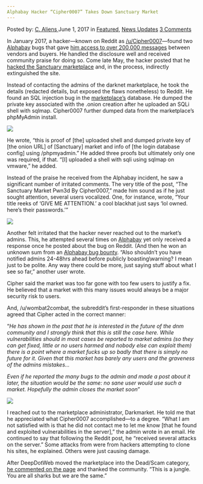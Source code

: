 ```yaml
---
Alphabay Hacker “Cipher0007” Takes Down Sanctuary Market
---
```

<article class="post-listing post-20386 post type-post status-publish format-standard has-post-thumbnail hentry  tag-alphabay tag-cipher0007 tag-hacker tag-market tag-sanctuary tag-takes">
    <div class="post-inner">
        <span>Posted by: <a href="https://www.deepdotweb.com/author/caliens/" title="">C. Aliens </a></span>
    <span>June 1, 2017</span>
    <span>in <a href="https://www.deepdotweb.com/category/deepdot-news/" rel="category tag">Featured</a>, <a href="https://www.deepdotweb.com/category/news-updates/" rel="category tag">News Updates</a></span>
    <span><a href="https://www.deepdotweb.com/2017/06/01/alphabay-hacker-cipher0007-takes-sanctuary-market/#comments">3 Comments</a></span>
    </p>
    <div class="clear"></div>
    <div class="entry">
    <p>In January 2017, a hacker—known on Reddit as <a href="https://www.reddit.com/user/Cipher0007">/u/Cipher0007</a>—found two <a href="http://www.deepdotweb.com/marketplace-directory/listing/alphabay/">Alphabay</a> bugs that gave <a href="https://www.deepdotweb.com/2017/02/22/dark-net-markets-launching-bug-bounty-programs/">him access to over 200,000 messages</a> between vendors and buyers. He handled the disclosure well and received community praise for doing so. Come late May, the hacker posted that he <a href="https://www.reddit.com/r/DarkNetMarkets/comments/6eat2w/the_sanctuary_market_pwn3d_by_cipher0007/">hacked the Sanctuary marketplace</a> and, in the process, indirectly extinguished the site.</p>
    <p>Instead of contacting the admins of the darknet marketplace, he took the details (redacted details, but exposed the flaws nonetheless) to Reddit. He found an SQL injection bug in the <a href="https://www.deepdotweb.com/tag/market/">marketplace’s</a> database. He dumped the private key associated with the .onion creation after he uploaded an SQLi shell with sqlmap. Cipher0007 further dumped data from the marketplace’s phpMyAdmin install.</p>
    <p><img class="wp-image-20387 aligncenter" src="https://www.deepdotweb.com/wp-content/uploads/2017/06/word-image-1.jpeg" srcset="https://www.deepdotweb.com/wp-content/uploads/2017/06/word-image-1.jpeg 800w, https://www.deepdotweb.com/wp-content/uploads/2017/06/word-image-1-300x186.jpeg 300w" sizes="(max-width: 800px) 100vw, 800px" /></p>
    <p>He wrote, “this is proof of [the] uploaded shell and dumped private key of [the onion URL] of [Sanctuary] market and info of [the login database config] using /phpmyadmin.” He added three proofs but ultimately only one was required, if that. “[I] uploaded a shell with sqli using sqlmap on vmware,” he added.</p>
    <p>Instead of the praise he received from the Alphabay incident, he saw a significant number of irritated comments. The very title of the post, “The Sanctuary Market Pwn3d By Cipher0007,” made him sound as if he just sought attention, several users vocalized. One, for instance, wrote, “Your title reeks of ‘GIVE ME ATTENTION.’ a cool blackhat just says ‘lol owned. here&#8217;s their passwords.’”</p>
    <p><img class="wp-image-20388 aligncenter" src="https://www.deepdotweb.com/wp-content/uploads/2017/06/word-image-2.jpeg" srcset="https://www.deepdotweb.com/wp-content/uploads/2017/06/word-image-2.jpeg 800w, https://www.deepdotweb.com/wp-content/uploads/2017/06/word-image-2-300x182.jpeg 300w" sizes="(max-width: 800px) 100vw, 800px" /></p>
    <p>Another felt irritated that the hacker never reached out to the market’s admins. This, he attempted several times on <a href="https://www.deepdotweb.com/tag/alphabay/">Alphabay</a> yet only received a response once he posted about the bug on Reddit. (And then he won an unknown sum from an <a href="https://www.deepdotweb.com/2017/02/22/dark-net-markets-launching-bug-bounty-programs/">Alphabay bug bounty</a>. “Also shouldn&#8217;t you have notified admins 24-48hrs ahead before publicly boasting\warning? I mean just to be polite. Any way there could be more, just saying stuff about what I see so far,” another user wrote.</p>
    <p>Cipher said the market was too​ far gone with too few users to justify a fix. He believed that a market with this many issues would always be a major security risk to users.</p>
    <p>And, /u/wombat2combat, the subreddit’s first-responder in these situations agreed that Cipher acted in the correct manner:</p>
    <p>“<em>He has shown in the past that he is interested in the future of the dnm community and I strongly think that this is still the case here. While vulnerabilities should in most cases be reported to market admins (so they can get fixed, little or no users harmed and nobody else can exploit them) there is a point where a market fucks up so badly that there is simply no future for it. Given that this market has barely any users and the graveness of the admins mistakes&#8230;</em></p>
    <p><em>Even if he reported the many bugs to the admin and made a post about it later, the situation would be the same: no sane user would use such a market. Hopefully the admin closes the market soon</em>”</p>
    <p><img class="wp-image-20389 aligncenter" src="https://www.deepdotweb.com/wp-content/uploads/2017/06/word-image-3.jpeg" srcset="https://www.deepdotweb.com/wp-content/uploads/2017/06/word-image-3.jpeg 800w, https://www.deepdotweb.com/wp-content/uploads/2017/06/word-image-3-300x164.jpeg 300w" sizes="(max-width: 800px) 100vw, 800px" /></p>
    <p>I reached out to the marketplace administrator, Darkmarket. He told me that he appreciated what Cipher0007 accomplished—to a degree. “What I am not satisfied with is that he did not contact me to let me know [that he found and exploited vulnerabilities in the server],” the admin wrote in an email. He continued to say that following the Reddit post, he “received several attacks on the server.” Some attacks from were from hackers attempting to clone his sites, he explained. Others were just causing damage.</p>
    <p>After DeepDotWeb moved the marketplace into the Dead/Scam category, <a href="https://www.deepdotweb.com/marketplace-directory/listing/the-sanctuary-market/">he commented on the page</a> and thanked the community. “This is a jungle. You are all sharks but we are the same.”</p>
    </div>
    <span style="display:none"><a href="https://www.deepdotweb.com/tag/alphabay/" rel="tag">alphabay</a> <a href="https://www.deepdotweb.com/tag/cipher0007/" rel="tag">cipher0007</a> <a href="https://www.deepdotweb.com/tag/hacker/" rel="tag">hacker</a> <a href="https://www.deepdotweb.com/tag/market/" rel="tag">market</a> <a href="https://www.deepdotweb.com/tag/sanctuary/" rel="tag">sanctuary</a> <a href="https://www.deepdotweb.com/tag/takes/" rel="tag">takes</a></span> <span style="display:none" class="updated">2017-06-01</span>
    <div style="display:none" class="vcard author" itemprop="author" itemscope itemtype="http://schema.org/Person"><strong class="fn" itemprop="name"><a href="https://www.deepdotweb.com/author/caliens/" title="Posts by C. Aliens" rel="author">C. Aliens</a></strong></div>
    </div>
</article>

